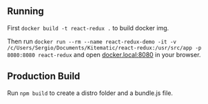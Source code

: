 ## Running

First `docker build -t react-redux .` to build docker img.

Then run `docker run --rm --name react-redux-demo -it -v /c/Users/Sergio/Documents/Kitematic/react-redux:/usr/src/app -p 8080:8080 react-redux` and open <docker.local:8080> in your browser.

## Production Build

Run `npm build` to create a distro folder and a bundle.js file.

